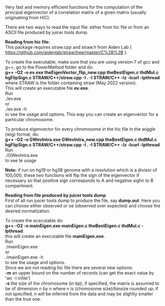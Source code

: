 Very fast and memory efficient functions for the computation of the principal eigenvector of a correlation matrix of a given matrix (usually originatimg from HiC).  

There are two ways to read the input file: either from hic file or from an ASCII file produced by juicer tools dump.

**Reading from hic file:**  
This package requires straw.cpp and straw.h from Aiden Lab ( https://github.com/aidenlab/straw/tree/master/C%2B%2B ).  

To create the executable, make sure that you are using version 7 of gcc and g++, go to the PowerMethod folder and do:    
**g++ -O2 -o ev.exe theEigenVector_flip_new.cpp theBestEigen.c thdMul.c hgFlipSign.c STRAW/C++/straw.cpp -I . -I STRAW/C++ -lz -lcurl -lpthread**    
where STRAW is the folder containing straw (May 2022 version).  
This will create an executable file **ev.exe**.  
Run  
./ev.exe  
or  
./ev.exe -h  
to see the usage and options. This way you can create an eigenvector for a particular chromosome.  

To produce eigenvector for every chromosome in the hic file in the wiggle (wig) format, do:  
**g++ -O2 -o GWevIntra.exe GWevIntra_new.cpp theBestEigen.c thdMul.c hgFlipSign.c STRAW/C++/straw.cpp -I . -I STRAW/C++ -lz -lcurl -lpthread**  
Run  
./GWevIntra.exe  
to see te usage  

**Note:** if run on hg19 or hg38 genome with a resolution which is a divisor of 100,000, these two functions will flip the sign of the eigenvector if necessary so that positive sign corresponds to A and negative sighn to B compartment.  

**Reading from file produced by juicer tools dump**  
First of all run juicer tools dump to produce the file, say **dump.out**. Here you can choose either observed or oe (observed over expected) and choose the desired normalization.

To create the ececutable do:  
**g++ -O2 -o mainEigen.exe mainEigen.c theBestEigen.c thdMul.c -lpthread**  
this will create an executable file **mainEigen.exe**.  
Run  
./mainEigen.exe  
or  
./mainEigen.exe -h  
to see the usage and options.  
Since we are not reading hic file there are several new options:  
**-m**  an upper bound on the number of records (can get the exact value by 'wc -l infile')  
**-s**  the size of the chromosome (in bp); if specified, the matrix is assumed to be of dimension n by n where n is (chomosome size)/binsize rounded up; if not specified, n will be inferred from the data and may be slightly smaller than the true one.
